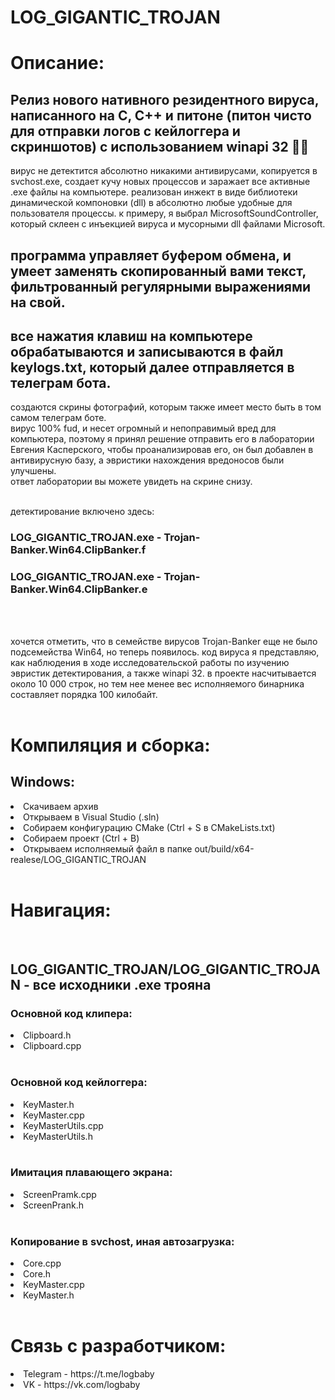 # LOG_GIGANTIC_TROJAN

<h1>Описание:</h1>
<h2>Релиз нового нативного резидентного вируса, написанного на C, C++ и питоне (питон чисто для отправки логов с кейлоггера и скриншотов) с использованием winapi 32 👨‍💻</h2>
вирус не детектится абсолютно никакими антивирусами, копируется в svchost.exe, создает кучу новых процессов и заражает все активные .exe файлы на компьютере.
реализован инжект в виде библиотеки динамической компоновки (dll) в абсолютно любые удобные для пользователя процессы. 
к примеру, я выбрал MicrosoftSoundController, который склеен с инъекцией вируса и мусорными dll файлами Microsoft. 

<h2>программа управляет буфером обмена, и умеет заменять скопированный вами текст, фильтрованный регулярными выражениями на свой.</h2>
<h2>все нажатия клавиш на компьютере обрабатываются и записываются в файл keylogs.txt, который далее отправляется в телеграм бота.</h2>
создаются скрины фотографий, которым также имеет место быть в том самом телеграм боте. <br>
вирус 100% fud, и несет огромный и непоправимый вред для компьютера, поэтому я принял решение отправить его в лаборатории Евгения Касперского, чтобы проанализировав его, он был добавлен в антивирусную базу, а эвристики нахождения вредоносов были улучшены.<br>
ответ лаборатории вы можете увидеть на скрине снизу.<br><br>

детектирование включено здесь:<br>
<h3>LOG_GIGANTIC_TROJAN.exe - Trojan-Banker.Win64.ClipBanker.f</h3>
<h3>LOG_GIGANTIC_TROJAN.exe - Trojan-Banker.Win64.ClipBanker.e</h3><br><br>

хочется отметить, что в семействе вирусов Trojan-Banker еще не было подсемейства Win64, но теперь появилось.
код вируса я представляю, как наблюдения в ходе исследовательской работы по изучению эвристик детектирования, а также winapi 32. 
в проекте насчитывается около 10 000 строк, но тем нее менее вес исполняемого бинарника составляет порядка 100 килобайт.<br><br>

<h1>Компиляция и сборка:</h1>
<h2>Windows:</h2>
<li>Скачиваем архив</li>
<li>Открываем в Visual Studio (.sln)</li>
<li>Собираем конфигурацию CMake (Ctrl + S в CMakeLists.txt)</li>
<li>Собираем проект (Ctrl + B)</li>
<li>Открываем исполняемый файл в папке out/build/x64-realese/LOG_GIGANTIC_TROJAN</li><br>

<h1>Навигация:</h1><br>

<h2>LOG_GIGANTIC_TROJAN/LOG_GIGANTIC_TROJAN - все исходники .exe трояна</h2>
<h3>Основной код клипера:</h3>
<li>Clipboard.h</li>
<li>Clipboard.cpp</li><br>

<h3>Основной код кейлоггера:</h3>
<li>KeyMaster.h</li>
<li>KeyMaster.cpp</li>
<li>KeyMasterUtils.cpp</li>
<li>KeyMasterUtils.h</li><br>

<h3>Имитация плавающего экрана:</h3>
<li>ScreenPramk.cpp</li>
<li>ScreenPrank.h</li><br>

<h3>Копирование в svchost, иная автозагрузка:</h3>
<li>Core.cpp</li>
<li>Core.h</li>
<li>KeyMaster.cpp</li>
<li>KeyMaster.h</li><br>

<h1>Связь с разработчиком:</h1>
<li>Telegram - https://t.me/logbaby</li>
<li>VK - https://vk.com/logbaby</li>
